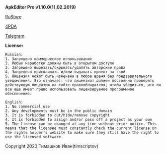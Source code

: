 **ApkEditor Pro v1.10.0(11.02.2019)**

[RuStore](https://apps.rustore.ru/app/com.mcal.apkeditor.pro "RuStore")

[4PDA](https://4pda.to/forum/index.php?showtopic=575450 "4PDA")

[Telegram](https://t.me/apkeditorproofficial "Telegram")

**License:**

	Russian:
	1. Запрещено коммерческое использование
	2. Любые наработки должны быть в открытом доступе
	3. Запрещено вырезать/скрывать/удалять авторские права
	4. Запрещено присваивать и/или выдавать проект за свой
	5. Лицензия может быть изменена в любое время без предварительного 	уведомления. Это означает, что лицензиат должен постоянно проверять действующую лицензию на сайте правообладателя, чтобы убедиться, что он все еще имеет право использовать лицензируемое программное обеспечение.
	
	English:
	1. No commercial use
	2. Any developments must be in the public domain
	3. It is forbidden to cut/hide/remove copyright
	4. It is forbidden to assign and/or pass off a project as your own
	5. The license can be changed at any time without prior notice. This means that the licensee must constantly check the current license on the rights holder's website to make sure they still have the right to use the licensed software.

Copyright 2023 Тимашков Иван(timscriptov)